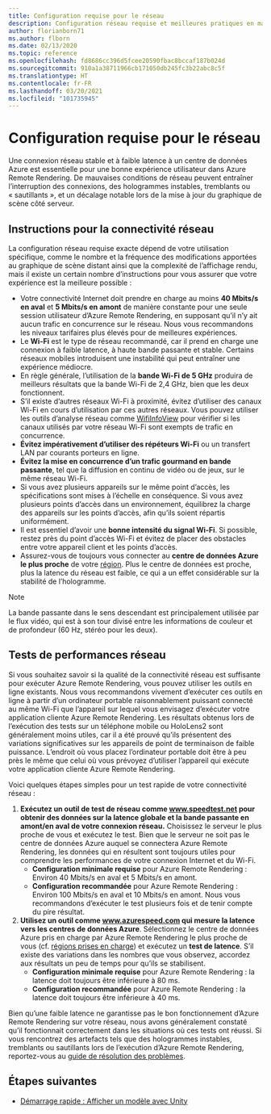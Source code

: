 ```yaml
---
title: Configuration requise pour le réseau
description: Configuration réseau requise et meilleures pratiques en matière de réseau pour une expérience optimale
author: florianborn71
ms.author: flborn
ms.date: 02/13/2020
ms.topic: reference
ms.openlocfilehash: fd8686cc396d5fcee20590fbac8bccaf187b024d
ms.sourcegitcommit: 910a1a38711966cb171050db245fc3b22abc8c5f
ms.translationtype: HT
ms.contentlocale: fr-FR
ms.lasthandoff: 03/20/2021
ms.locfileid: "101735945"
---
```

# <a name="network-requirements"></a>Configuration requise pour le réseau

Une connexion réseau stable et à faible latence à un centre de données Azure est essentielle pour une bonne expérience utilisateur dans Azure Remote Rendering. De mauvaises conditions de réseau peuvent entraîner l’interruption des connexions, des hologrammes instables, tremblants ou « sautillants », et un décalage notable lors de la mise à jour du graphique de scène côté serveur.

## <a name="guidelines-for-network-connectivity"></a>Instructions pour la connectivité réseau

La configuration réseau requise exacte dépend de votre utilisation spécifique, comme le nombre et la fréquence des modifications apportées au graphique de scène distant ainsi que la complexité de l’affichage rendu, mais il existe un certain nombre d’instructions pour vous assurer que votre expérience est la meilleure possible :

* Votre connectivité Internet doit prendre en charge au moins **40 Mbits/s en aval** et **5 Mbits/s en amont** de manière constante pour une seule session utilisateur d’Azure Remote Rendering, en supposant qu’il n’y ait aucun trafic en concurrence sur le réseau. Nous vous recommandons les niveaux tarifaires plus élevés pour de meilleures expériences. 
* Le **Wi-Fi** est le type de réseau recommandé, car il prend en charge une connexion à faible latence, à haute bande passante et stable. Certains réseaux mobiles introduisent une instabilité qui peut entraîner une expérience médiocre. 
* En règle générale, l’utilisation de la **bande Wi-Fi de 5 GHz** produira de meilleurs résultats que la bande Wi-Fi de 2,4 GHz, bien que les deux fonctionnent.
* S’il existe d’autres réseaux Wi-Fi à proximité, évitez d’utiliser des canaux Wi-Fi en cours d’utilisation par ces autres réseaux. Vous pouvez utiliser les outils d’analyse réseau comme [WifiInfoView](https://www.nirsoft.net/utils/wifi_information_view.html) pour vérifier si les canaux utilisés par votre réseau Wi-Fi sont exempts de trafic en concurrence.
* **Évitez impérativement d’utiliser des répéteurs Wi-Fi** ou un transfert LAN par courants porteurs en ligne.
* **Évitez la mise en concurrence d’un trafic gourmand en bande passante**, tel que la diffusion en continu de vidéo ou de jeux, sur le même réseau Wi-Fi.
* Si vous avez plusieurs appareils sur le même point d’accès, les spécifications sont mises à l’échelle en conséquence. Si vous avez plusieurs points d’accès dans un environnement, équilibrez la charge des appareils sur les points d’accès, afin qu’ils soient répartis uniformément.
* Il est essentiel d’avoir une **bonne intensité du signal Wi-Fi**. Si possible, restez près du point d’accès Wi-Fi et évitez de placer des obstacles entre votre appareil client et les points d’accès.
* Assurez-vous de toujours vous connecter au **centre de données Azure le plus proche** de votre [région](regions.md). Plus le centre de données est proche, plus la latence du réseau est faible, ce qui a un effet considérable sur la stabilité de l’hologramme.

> [!NOTE]
> La bande passante dans le sens descendant est principalement utilisée par le flux vidéo, qui est à son tour divisé entre les informations de couleur et de profondeur (60 Hz, stéréo pour les deux).

## <a name="network-performance-tests"></a>Tests de performances réseau

Si vous souhaitez savoir si la qualité de la connectivité réseau est suffisante pour exécuter Azure Remote Rendering, vous pouvez utiliser les outils en ligne existants. Nous vous recommandons vivement d’exécuter ces outils en ligne à partir d’un ordinateur portable raisonnablement puissant connecté au même Wi-Fi que l’appareil sur lequel vous envisagez d’exécuter votre application cliente Azure Remote Rendering. Les résultats obtenus lors de l’exécution des tests sur un téléphone mobile ou HoloLens2 sont généralement moins utiles, car il a été prouvé qu’ils présentent des variations significatives sur les appareils de point de terminaison de faible puissance. L’endroit où vous placez l’ordinateur portable doit être à peu près le même que celui où vous prévoyez d’utiliser l’appareil qui exécute votre application cliente Azure Remote Rendering.

Voici quelques étapes simples pour un test rapide de votre connectivité réseau :

1. **Exécutez un outil de test de réseau comme www.speedtest.net pour obtenir des données sur la latence globale et la bande passante en amont/en aval de votre connexion réseau.**
Choisissez le serveur le plus proche de vous et exécutez le test. Bien que le serveur ne soit pas le centre de données Azure auquel se connectera Azure Remote Rendering, les données qui en résultent sont toujours utiles pour comprendre les performances de votre connexion Internet et du Wi-Fi.
   * **Configuration minimale requise** pour Azure Remote Rendering : Environ 40 Mbits/s en aval et 5 Mbits/s en amont.
   * **Configuration recommandée** pour Azure Remote Rendering : Environ 100 Mbits/s en aval et 10 Mbits/s en amont.
Nous vous recommandons d’exécuter le test plusieurs fois et de tenir compte du pire résultat.
1. **Utilisez un outil comme www.azurespeed.com qui mesure la latence vers les centres de données Azure**. Sélectionnez le centre de données Azure pris en charge par Azure Remote Rendering le plus proche de vous (cf. [régions prises en charge](regions.md)) et exécutez un **test de latence**. S’il existe des variations dans les nombres que vous observez, accordez aux résultats un peu de temps pour qu’ils se stabilisent.
   * **Configuration minimale requise** pour Azure Remote Rendering : la latence doit toujours être inférieure à 80 ms.
   * **Configuration recommandée** pour Azure Remote Rendering : la latence doit toujours être inférieure à 40 ms.

Bien qu’une faible latence ne garantisse pas le bon fonctionnement d’Azure Remote Rendering sur votre réseau, nous avons généralement constaté qu’il fonctionnait correctement dans les situations où ces tests ont réussi.
Si vous rencontrez des artefacts tels que des hologrammes instables, tremblants ou sautillants lors de l’exécution d’Azure Remote Rendering, reportez-vous au [guide de résolution des problèmes](../resources/troubleshoot.md).

## <a name="next-steps"></a>Étapes suivantes

* [Démarrage rapide : Afficher un modèle avec Unity](../quickstarts/render-model.md)
